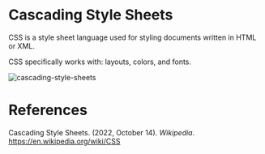 # Cascading Style Sheets 

CSS is a style sheet language used for styling documents written in HTML or XML. 

CSS specifically works with: layouts, colors, and fonts. 

![cascading-style-sheets](https://user-images.githubusercontent.com/109105989/197310853-da240bab-ec1f-47fc-90d7-31ba161a632e.png)

# References 
Cascading Style Sheets. (2022, October 14). *Wikipedia*. <https://en.wikipedia.org/wiki/CSS> 
